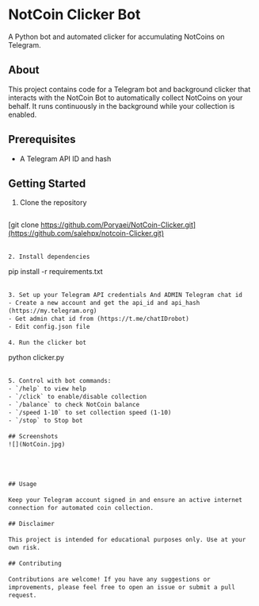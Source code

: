 # NotCoin Clicker Bot

A Python bot and automated clicker for accumulating NotCoins on Telegram.

## About

This project contains code for a Telegram bot and background clicker that interacts with the NotCoin Bot to automatically collect NotCoins on your behalf. It runs continuously in the background while your collection is enabled.

## Prerequisites
- A Telegram API ID and hash

## Getting Started

1. Clone the repository
   ```
 [git clone https://github.com/Poryaei/NotCoin-Clicker.git](https://github.com/salehpx/notcoin-Clicker.git)
   ```
   
2. Install dependencies
   ```
   pip install -r requirements.txt
   ```
   
3. Set up your Telegram API credentials And ADMIN Telegram chat id 
   - Create a new account and get the api_id and api_hash (https://my.telegram.org)
   - Get admin chat id from (https://t.me/chatIDrobot)
   - Edit config.json file
   
4. Run the clicker bot
   ```
   python clicker.py
   ```
   
5. Control with bot commands:
   - `/help` to view help
   - `/click` to enable/disable collection 
   - `/balance` to check NotCoin balance
   - `/speed 1-10` to set collection speed (1-10)
   - `/stop` to Stop bot

## Screenshots
![](NotCoin.jpg)



   
## Usage

Keep your Telegram account signed in and ensure an active internet connection for automated coin collection.

## Disclaimer

This project is intended for educational purposes only. Use at your own risk.

## Contributing

Contributions are welcome! If you have any suggestions or improvements, please feel free to open an issue or submit a pull request.

